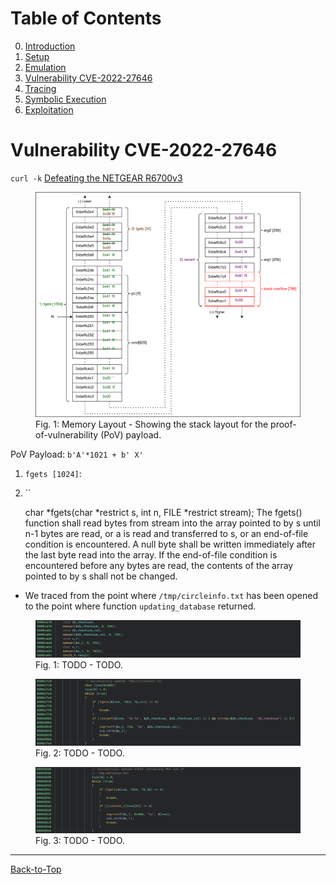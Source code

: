 # Table of Contents
0. [Introduction](../README.md#introduction)
1. [Setup](./1_setup.md)
2. [Emulation](./2_emulation.md)
3. [Vulnerability CVE-2022-27646](./3_vulnerability.md#vulnerability-cve-2022-27646)
4. [Tracing](./4_tracing.md)
5. [Symbolic Execution](./5_symbex.md)
6. [Exploitation](./6_exploitation.md)
<!--TODO--------------------------------------------------------------------------------------------
- [ ] Maybe move to 5_vulnerability.md
- [ ] What is the size of stack buffer `line`?
- [ ] Write text
    - Pre-auth remote code execution vulnerability in NETGEAR R6700v3 routers over the WAN interface
    - The vulnerability resides in binary `/bin/circled`, which occasionally fetches a file named `circleinfo.txt` from remote web servers. When parsed by the binary `circled`, a stack buffer overflow (CVE-2022-27646) can be triggered. Since the download requests from the routers miss certificate validation (CVE-2022-27644), attackers could trick routers to download malicious files (e.g. using DNS or TCP redirection), leading to arbitrary code execution on the routers. Since `circled` runs as root, attackers may gain full privileges on the routers.
    - SHA1 of `/bin/circled`: ac86472cdeccd01165718b1b759073b9e6b665e9
    - In case of a crash, the binary restarts (used to defeat ASRL)
    - Read file `circleinfo.txt` line by line (`fgets` - 1024 bytes), parse two strings per line (`sscanf`)and write them to two stack variables (size 256) without size checking -> stack buffer overflow
--------------------------------------------------------------------------------------------------->
# Vulnerability CVE-2022-27646

`curl -k`
[Defeating the NETGEAR R6700v3](https://www.synacktiv.com/en/publications/pwn2own-austin-2021-defeating-the-netgear-r6700v3.html)


<figure>
  <img src="../images/Memory_Layout-PoV.svg" alt="Memory Layout PoV"/>
  <figcaption>
    Fig. 1: Memory Layout - Showing the stack layout for the proof-of-vulnerability (PoV) payload.
  </figcaption>
</figure>

PoV Payload: `b'A'*1021 + b' X'`

1. `fgets [1024]`:
2. ``

      char *fgets(char *restrict s, int n, FILE *restrict stream);
       The fgets() function shall read bytes from stream into the array
       pointed to by s until n-1 bytes are read, or a <newline> is read
       and transferred to s, or an end-of-file condition is encountered.
       A null byte shall be written immediately after the last byte read
       into the array.  If the end-of-file condition is encountered
       before any bytes are read, the contents of the array pointed to
       by s shall not be changed.

- We traced from the point where `/tmp/circleinfo.txt` has been opened to the point where function
  `updating_database` returned.

<figure>
  <img src="../images/RE_Vuln_01.png" alt=""/>
  <figcaption>
    Fig. 1: TODO - TODO.
  </figcaption>
</figure>

<figure>
  <img src="../images/RE_Vuln_02.png" alt=""/>
  <figcaption>
    Fig. 2: TODO - TODO.
  </figcaption>
</figure>

<figure>
  <img src="../images/RE_Vuln_03.png" alt=""/>
  <figcaption>
    Fig. 3: TODO - TODO.
  </figcaption>
</figure>

----------------------------------------------------------------------------------------------------
[Back-to-Top](./3_vulnerability.md#table-of-contents)